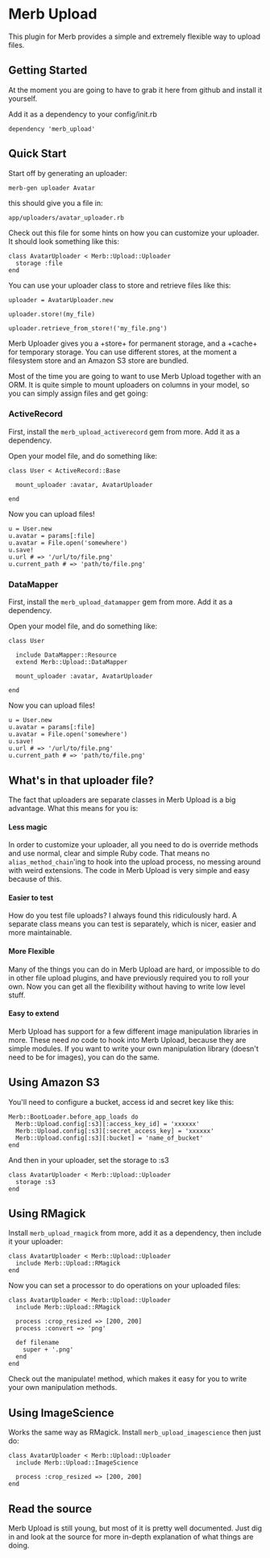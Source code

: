 # Merb Upload

This plugin for Merb provides a simple and extremely flexible way to upload files.

## Getting Started

At the moment you are going to have to grab it here from github and install it yourself.

Add it as a dependency to your config/init.rb
    
    dependency 'merb_upload'

## Quick Start

Start off by generating an uploader:

    merb-gen uploader Avatar

this should give you a file in:

    app/uploaders/avatar_uploader.rb

Check out this file for some hints on how you can customize your uploader. It should look something like this:

    class AvatarUploader < Merb::Upload::Uploader
      storage :file
    end

You can use your uploader class to store and retrieve files like this:

    uploader = AvatarUploader.new
    
    uploader.store!(my_file)
    
    uploader.retrieve_from_store!('my_file.png')

Merb Uploader gives you a +store+ for permanent storage, and a +cache+ for temporary storage. You can use different stores, at the moment a filesystem store and an Amazon S3 store are bundled. 

Most of the time you are going to want to use Merb Upload together with an ORM. It is quite simple to mount uploaders on columns in your model, so you can simply assign files and get going:

### ActiveRecord

First, install the `merb_upload_activerecord` gem from more. Add it as a dependency.

Open your model file, and do something like:

    class User < ActiveRecord::Base
    
      mount_uploader :avatar, AvatarUploader

    end

Now you can upload files!

    u = User.new
    u.avatar = params[:file]
    u.avatar = File.open('somewhere')
    u.save!
    u.url # => '/url/to/file.png'
    u.current_path # => 'path/to/file.png'

### DataMapper

First, install the `merb_upload_datamapper` gem from more. Add it as a dependency.

Open your model file, and do something like:

    class User
    
      include DataMapper::Resource
      extend Merb::Upload::DataMapper

      mount_uploader :avatar, AvatarUploader

    end

Now you can upload files!

    u = User.new
    u.avatar = params[:file]
    u.avatar = File.open('somewhere')
    u.save!
    u.url # => '/url/to/file.png'
    u.current_path # => 'path/to/file.png'

## What's in that uploader file?

The fact that uploaders are separate classes in Merb Upload is a big advantage. What this means for you is:

#### Less magic

In order to customize your uploader, all you need to do is override methods and use normal, clear and simple Ruby code. That means no `alias_method_chain`'ing to hook into the upload process, no messing around with weird extensions. The code in Merb Upload is very simple and easy because of this.

#### Easier to test

How do you test file uploads? I always found this ridiculously hard. A separate class means you can test is separately, which is nicer, easier and more maintainable.

#### More Flexible

Many of the things you can do in Merb Upload are hard, or impossible to do in other file upload plugins, and have previously required you to roll your own. Now you can get all the flexibility without having to write low level stuff.

#### Easy to extend

Merb Upload has support for a few different image manipulation libraries in more. These need *no* code to hook into Merb Upload, because they are simple modules. If you want to write your own manipulation library (doesn't need to be for images), you can do the same.

## Using Amazon S3

You'll need to configure a bucket, access id and secret key like this:

    Merb::BootLoader.before_app_loads do
      Merb::Upload.config[:s3][:access_key_id] = 'xxxxxx'
      Merb::Upload.config[:s3][:secret_access_key] = 'xxxxxx'
      Merb::Upload.config[:s3][:bucket] = 'name_of_bucket'
    end

And then in your uploader, set the storage to :s3

    class AvatarUploader < Merb::Upload::Uploader
      storage :s3
    end

## Using RMagick

Install `merb_upload_rmagick` from more, add it as a dependency, then include it your uploader:

    class AvatarUploader < Merb::Upload::Uploader
      include Merb::Upload::RMagick
    end
    
Now you can set a processor to do operations on your uploaded files:

    class AvatarUploader < Merb::Upload::Uploader
      include Merb::Upload::RMagick
      
      process :crop_resized => [200, 200]
      process :convert => 'png'
      
      def filename
        super + '.png'
      end
    end

Check out the manipulate! method, which makes it easy for you to write your own manipulation methods.

## Using ImageScience

Works the same way as RMagick. Install `merb_upload_imagescience` then just do:

    class AvatarUploader < Merb::Upload::Uploader
      include Merb::Upload::ImageScience
      
      process :crop_resized => [200, 200]
    end

## Read the source

Merb Upload is still young, but most of it is pretty well documented. Just dig in and look at the source for more in-depth explanation of what things are doing.